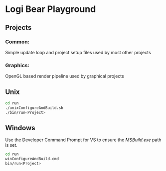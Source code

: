Logi Bear Playground
====================


Projects
--------
### Common:
Simple update loop and project setup files used by most other projects

### Graphics:
OpenGL based render pipeline used by graphical projects


Unix
----

```bash
cd run
./unixConfigureAndBuild.sh
./bin/run<Project>
```


Windows
-------

Use the Developer Command Prompt for VS to ensure the *MSBuild.exe* path is set.

```bash
cd run
winConfigureAndBuild.cmd
bin/run<Project>
```


